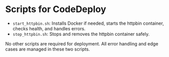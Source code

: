 # Scripts for CodeDeploy

- `start_httpbin.sh`: Installs Docker if needed, starts the httpbin container, checks health, and handles errors.
- `stop_httpbin.sh`: Stops and removes the httpbin container safely.

No other scripts are required for deployment. All error handling and edge cases are managed in these two scripts.
